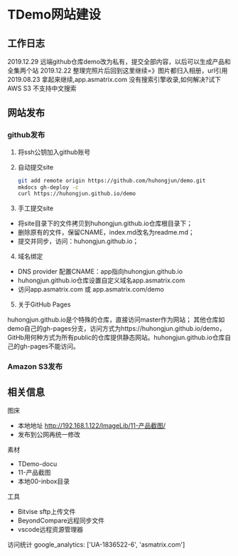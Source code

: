 # TDemo网站建设

## 工作日志

2019.12.29  远端github仓库demo改为私有，提交全部内容，以后可以生成产品和全集两个站
2019.12.22  整理完照片后回到这里继续=》图片都归入相册，url引用
2019.08.23  拿起来继续,app.asmatrix.com
  没有搜索引擎收录,如何解决?试下AWS S3
  不支持中文搜索

## 网站发布

### github发布

1. 将ssh公钥加入github账号

2. 自动提交site

    ~~~ sh
    git add remote origin https://github.com/huhongjun/demo.git
    mkdocs gh-deploy -c
    curl https://huhongjun.github.io/demo
    ~~~

3. 手工提交site 

* 将site目录下的文件拷贝到huhongjun.github.io仓库根目录下；
* 删除原有的文件，保留CNAME，index.md改名为readme.md；
* 提交并同步，访问：huhongjun.github.io；

4. 域名绑定 

* DNS provider 配置CNAME：app指向huhongjun.github.io
* huhongjun.github.io仓库设置自定义域名app.asmatrix.com
* 访问app.asmatrix.com 或 app.asmatrix.com/demo

5. 关于GitHub Pages

huhongjun.github.io是个特殊的仓库，直接访问master作为网站；
其他仓库如demo自己的gh-pages分支，访问方式为https://huhongjun.github.io/demo，GitHb用何种方式为所有public的仓库提供静态网站。huhongjun.github.io仓库自己的gh-pages不能访问。


### Amazon S3发布

## 相关信息

图床    
* 本地地址    http://192.168.1.122/ImageLib/11-产品截图/ 
* 发布到公网再统一修改

素材
* TDemo-docu
* 11-产品截图
* 本地00-inbox目录

工具
* Bitvise sftp上传文件
* BeyondCompare远程同步文件
* vscode远程资源管理器

访问统计
google_analytics: ['UA-1836522-6', 'asmatrix.com']

